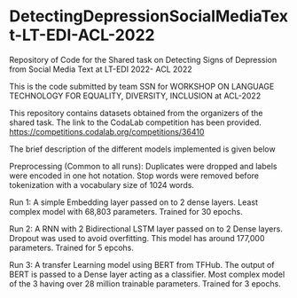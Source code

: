 # DetectingDepressionSocialMediaText-LT-EDI-ACL-2022
Repository of Code for the Shared task on Detecting Signs of Depression from Social Media Text at LT-EDI 2022- ACL 2022

This is the code submitted by team SSN for WORKSHOP ON LANGUAGE TECHNOLOGY FOR EQUALITY, DIVERSITY, INCLUSION at ACL-2022

This repository contains datasets obtained from the organizers of the shared task.
The link to the CodaLab competition has been provided.
https://competitions.codalab.org/competitions/36410

The brief description of the different models implemented is given below

Preprocessing (Common to all runs): 
Duplicates were dropped and labels were encoded in one hot notation.
Stop words were removed before tokenization with a vocabulary size of 1024 words.

Run 1: 
A simple Embedding layer passed on to 2 dense layers. 
Least complex model with  68,803 parameters. Trained for 30 epochs.

Run 2: 
A RNN with 2 Bidirectional LSTM layer passed on to 2 Dense layers. 
Dropout was used to avoid overfitting. This model has around 177,000 parameters. Trained for 5 epcohs.

Run 3: 
A transfer Learning model using BERT from TFHub. 
The output of BERT is passed to a Dense layer acting as a classifier. 
Most complex model of the 3 having over 28 million trainable parameters. Trained for 3 epochs.
